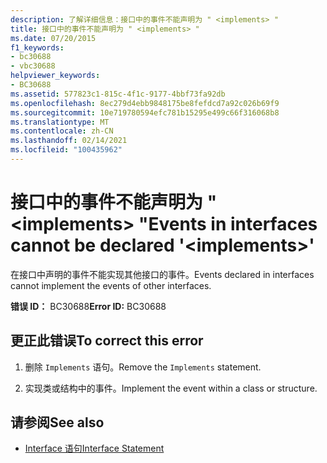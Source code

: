 ```yaml
---
description: 了解详细信息：接口中的事件不能声明为 " <implements> "
title: 接口中的事件不能声明为 " <implements> "
ms.date: 07/20/2015
f1_keywords:
- bc30688
- vbc30688
helpviewer_keywords:
- BC30688
ms.assetid: 577823c1-815c-4f1c-9177-4bbf73fa92db
ms.openlocfilehash: 8ec279d4ebb9848175be8fefdcd7a92c026b69f9
ms.sourcegitcommit: 10e719780594efc781b15295e499c66f316068b8
ms.translationtype: MT
ms.contentlocale: zh-CN
ms.lasthandoff: 02/14/2021
ms.locfileid: "100435962"
---
```

# <a name="events-in-interfaces-cannot-be-declared-implements"></a><span data-ttu-id="da11d-103">接口中的事件不能声明为 " \<implements> "</span><span class="sxs-lookup"><span data-stu-id="da11d-103">Events in interfaces cannot be declared '\<implements>'</span></span>

<span data-ttu-id="da11d-104">在接口中声明的事件不能实现其他接口的事件。</span><span class="sxs-lookup"><span data-stu-id="da11d-104">Events declared in interfaces cannot implement the events of other interfaces.</span></span>  
  
 <span data-ttu-id="da11d-105">**错误 ID：** BC30688</span><span class="sxs-lookup"><span data-stu-id="da11d-105">**Error ID:** BC30688</span></span>  
  
## <a name="to-correct-this-error"></a><span data-ttu-id="da11d-106">更正此错误</span><span class="sxs-lookup"><span data-stu-id="da11d-106">To correct this error</span></span>  
  
1. <span data-ttu-id="da11d-107">删除 `Implements` 语句。</span><span class="sxs-lookup"><span data-stu-id="da11d-107">Remove the `Implements` statement.</span></span>  
  
2. <span data-ttu-id="da11d-108">实现类或结构中的事件。</span><span class="sxs-lookup"><span data-stu-id="da11d-108">Implement the event within a class or structure.</span></span>  
  
## <a name="see-also"></a><span data-ttu-id="da11d-109">请参阅</span><span class="sxs-lookup"><span data-stu-id="da11d-109">See also</span></span>

- [<span data-ttu-id="da11d-110">Interface 语句</span><span class="sxs-lookup"><span data-stu-id="da11d-110">Interface Statement</span></span>](../language-reference/statements/interface-statement.md)
